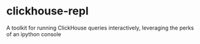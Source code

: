 # clickhouse-repl
A toolkit for running ClickHouse queries interactively, leveraging the perks of an ipython console
